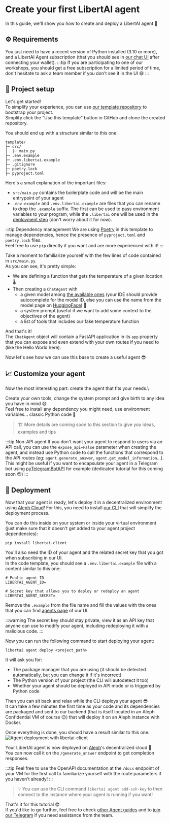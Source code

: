 # Create your first LibertAI agent

In this guide, we'll show you how to create and deploy a LibertAI agent 🚀

## ⚙ Requirements

You just need to have a recent version of Python installed (3.10 or more), and a LibertAI Agent subscription (that you
should see in [our chat UI](https://chat.libertai.io/#/agents) after connecting your wallet).
:::tip
If you are participating to one of our workshops, you should get a free subscription for a limited period of time, don't
hesitate to ask a team member if you don't see it in the UI 😄
:::

## 🧰 Project setup

Let's get started!\
To simplify your experience, you can use [our template repository](https://github.com/Libertai/libertai-agent-template)
to bootstrap your project.\
Simplify click the "Use this template" button in GitHub and clone the created repository.

You should end up with a structure similar to this one:

```text
template/
├─ src/
│  ├─ main.py
├─ .env.example
├─ .env.libertai.example
├─ .gitignore
├─ poetry.lock
├─ pyproject.toml
```

Here's a small explanation of the important files:

- `src/main.py` contains the boilerplate code and will be the main entrypoint of your agent
- `.env.example` and `.env.libertai.example` are files that you can rename to drop the `.example` suffix. The first can
  be used to pass environment variables to your program, while the `.libertai` one will be used in
  the [deployment step](#-deployment) (don't worry about it for now).

:::tip Dependency management
We are using [Poetry](https://python-poetry.org/) in this template to manage dependencies, hence the presence of
`pyproject.toml` and `poetry.lock` files.\
Feel free to use `pip` directly if you want and are more experienced with it!
:::

Take a moment to familiarize yourself with the few lines of code contained in `src/main.py`.\
As you can see, it's pretty simple:

- We are defining a function that gets the temperature of a given location 🌡
- Then creating a `ChatAgent` with
    - a given model among [the available ones](../../specifications.md#-models) (your IDE
      should provide autocomplete for the model ID, else you can use the name from the model page
      on [HuggingFace](https://huggingface.co)) 🤗
    - a system prompt (useful if we want to add some context to the objectives of the agent)
    - a list of tools that includes our fake temperature function

And that's it!\
The `ChatAgent` object will contain a FastAPI application in its `app` property that you can expose and even extend with
your own routes if you need to (like the Hello World here).

Now let's see how we can use this base to create a useful agent 😎

## 📈 Customize your agent

Now the most interesting part: create the agent that fits your needs.\

Create your own tools, change the system prompt and give birth to any idea you have in mind 😄\
Feel free to install any dependency you might need, use environment variables... classic Python code 🐍

[//]: # (TODO)
> 🏗 More details are coming soon to this section to give you ideas, examples and tips

:::tip Non-API agent
If you don't want your agent to respond to users via an API call, you can use the `expose_api=False` parameter when
creating the agent, and instead use Python code to call the functions that correspond to the API routes (eg:
`agent.generate_answer`, `agent.get_model_information`...).\
This might be useful if you want to encapsulate your agent in a Telegram bot
using [pyTelegramBotAPI](https://github.com/eternnoir/pyTelegramBotAPI) for example (dedicated tutorial for this coming
soon 😉)
:::

## 🚀 Deployment

Now that your agent is ready, let's deploy it in a decentralized environment using [Aleph Cloud](https://aleph.cloud)!
For this, you need to install [our CLI](https://pypi.org/project/libertai-client) that will simplify the deployment
process.

You can do this inside on your system or inside your virtual environment (just make sure that it doesn't get added to
your agent project dependencies):

```shell
pip install libertai-client
```

You'll also need the ID of your agent and the related secret key that you got when subscribing in our UI.\
In the code template, you should see a `.env.libertai.example` file with a content similar to this one:

```text
# Public agent ID
LIBERTAI_AGENT_ID=

# Secret key that allows you to deploy or redeploy an agent
LIBERTAI_AGENT_SECRET=
```

Remove the `.example` from the file name and fill the values with the ones that you can
find [agents page](https://chat.libertai.io/#/agents) of our UI.

:::warning
The secret key should stay private, view it as an API key that anyone can use to modify your agent, including
redeploying it with a malicious code.
:::

Now you can run the following command to start deploying your agent:

```shell
libertai agent deploy <project_path>
```

It will ask you for:

- The package manager that you are using (it should be detected automatically, but you can change it if it's incorrect)
- The Python version of your project (the CLI will autodetect it too)
- Whether your agent should be deployed in API mode or is triggered by Python code

Then you can sit back and relax while the CLI deploys your agent 😎\
It can take a few minutes the first time as your code and its dependencies are packaged and sent to
our backend (that is itself located in an Aleph Confidential VM of course 😉) that will deploy it on an Aleph instance
with Docker.

Once everything is done, you should have a result similar to this one:\
![Agent deployment with libertai-client](/assets/agents/deploy.png)

Your LibertAI agent is now deployed on [Aleph](https://aleph.cloud)'s decentralized cloud 🚀\
You can now call it on the `/generate_answer` endpoint to get completion responses.

:::tip
Feel free to use the OpenAPI documentation at the `/docs` endpoint of your VM for the first call to familiarize yourself
with the route parameters if you haven't already!
:::

> 💡 You can use the CLI command `libertai agent add-ssh-key` to then connect to the instance where your agent is running
> if you want!

That's it for this tutorial 😎\
If you'd like to go further, feel free to check [other Agent guides](../index.md) and
to [join our Telegram](https://t.me/libertai) if you need assistance from the team.
